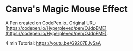 # Canva's Magic Mouse Effect

A Pen created on CodePen.io. Original URL: [https://codepen.io/Hyperplexed/pen/OJdpEME](https://codepen.io/Hyperplexed/pen/OJdpEME).

4 min Tutorial: https://youtu.be/G9207EJySaA